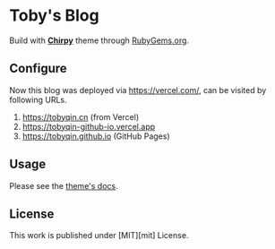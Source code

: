 # Toby's Blog

Build with [**Chirpy**][chirpy] theme through [RubyGems.org][gem].

## Configure

Now this blog was deployed via <https://vercel.com/>, can be visited by following URLs.

1. https://tobyqin.cn (from Vercel)
2. https://tobyqin-github-io.vercel.app
3. https://tobyqin.github.io (GitHub Pages)

## Usage

Please see the [theme's docs](https://github.com/cotes2020/jekyll-theme-chirpy#documentation).

## License

This work is published under [MIT][mit] License.

[gem]: https://rubygems.org/gems/jekyll-theme-chirpy
[chirpy]: https://github.com/cotes2020/jekyll-theme-chirpy/
